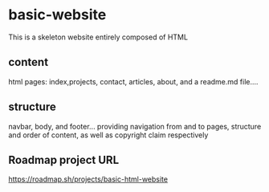 ﻿# basic-website
This is a skeleton website entirely composed of HTML 
## content
html pages: index,projects, contact, articles, about, 
and a readme.md file....
## structure
navbar, body, and footer...
providing navigation from and to pages, structure and order of content,
as well as copyright claim respectively
## Roadmap project URL 
https://roadmap.sh/projects/basic-html-website

